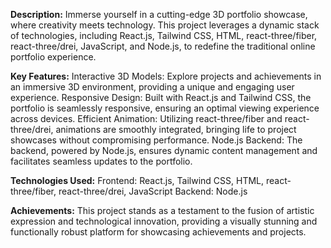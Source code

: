**Description:**
Immerse yourself in a cutting-edge 3D portfolio showcase, where creativity meets technology. This project leverages a dynamic stack of technologies, including React.js, Tailwind CSS, HTML, react-three/fiber, react-three/drei, JavaScript, and Node.js, to redefine the traditional online portfolio experience.

**Key Features:**
Interactive 3D Models: Explore projects and achievements in an immersive 3D environment, providing a unique and engaging user experience.
Responsive Design: Built with React.js and Tailwind CSS, the portfolio is seamlessly responsive, ensuring an optimal viewing experience across devices.
Efficient Animation: Utilizing react-three/fiber and react-three/drei, animations are smoothly integrated, bringing life to project showcases without compromising performance.
Node.js Backend: The backend, powered by Node.js, ensures dynamic content management and facilitates seamless updates to the portfolio.

**Technologies Used:**
Frontend: React.js, Tailwind CSS, HTML, react-three/fiber, react-three/drei, JavaScript
Backend: Node.js

**Achievements:**
This project stands as a testament to the fusion of artistic expression and technological innovation, providing a visually stunning and functionally robust platform for showcasing achievements and projects.
